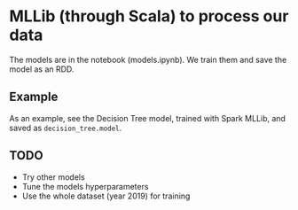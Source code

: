 # MLLib (through Scala) to process our data

The models are in the notebook (models.ipynb). We train them and save the model as an RDD.

## Example

As an example, see the Decision Tree model, trained with Spark MLLib, and saved as `decision_tree.model`.

## TODO

- Try other models
- Tune the models hyperparameters
- Use the whole dataset (year 2019) for training

